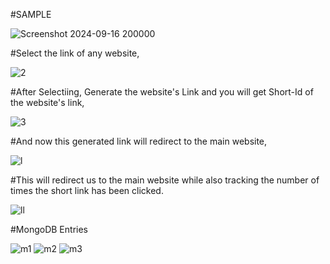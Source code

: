 #SAMPLE

![Screenshot 2024-09-16 200000](https://github.com/user-attachments/assets/31941908-1f93-4737-b8e7-251d7e5591ad)


#Select the link of any website,

![2](https://github.com/user-attachments/assets/0d7983c1-83a2-4ad6-8932-d3f824533a09)


#After Selectiing, Generate the website's Link and you will get Short-Id of the website's link,

![3](https://github.com/user-attachments/assets/9d5ef0a7-a9ad-4e4c-89d4-569f6980046d)


#And now this generated link will redirect to the main website,

![l](https://github.com/user-attachments/assets/9eddaf56-eb21-490a-8a2e-ef0bc9d54d27)

#This will redirect us to the main website while also tracking the number of times the short link has been clicked.

![ll](https://github.com/user-attachments/assets/e89e9e7a-dabd-4e1b-bfd6-14ee8469ccde)


#MongoDB Entries

![m1](https://github.com/user-attachments/assets/fa1f251e-88dd-488c-ba58-47236d60f22e)
![m2](https://github.com/user-attachments/assets/a04024e5-545f-481b-8c51-c7cfbb63d457)
![m3](https://github.com/user-attachments/assets/d56c0fa7-01dd-4096-8774-7efca95909f2)
